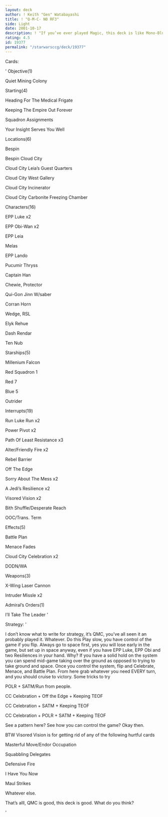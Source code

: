 ```yaml
---
layout: deck
author: ! Keith "Gen" Watabayashi
title: ! "Q-M-C- N0 RF3"
side: Light
date: 2001-10-17
description: ! "If you’ve ever played Magic, this deck is like Mono-Blue Control. If you haven’t, then this is just a good control deck."
rating: 4.5
id: 19377
permalink: "/starwarsccg/deck/19377"
---
```

Cards: 

' Objective(1) 

Quiet Mining Colony 


Starting(4) 

Heading For The Medical Frigate 

Keeping The Empire Out Forever 

Squadron Assignments 

Your Insight Serves You Well 


Locations(6) 

Bespin 

Bespin Cloud City 

Cloud City Leia&#8217;s Guest Quarters 

Cloud City West Gallery 

Cloud City Incinerator 

Cloud City Carbonite Freezing Chamber 


Characters(16) 

EPP Luke x2 

EPP Obi-Wan x2 

EPP Leia 

Melas

EPP Lando 

Pucumir Thryss

Captain Han 

Chewie, Protector 

Qui-Gon Jinn W/saber

Corran Horn 

Wedge, RSL 

Elyk Rehue 

Dash Rendar 

Ten Nub 


Starships(5) 

Millenium Falcon 

Red Squadron 1 

Red 7 

Blue 5 

Outrider 


Interrupts(19) 

Run Luke Run x2 

Power Pivot x2 

Path Of Least Resistance x3 

Alter/Friendly Fire x2 

Rebel Barrier

Off The Edge

Sorry About The Mess x2

A Jedi&#8217;s Resilience x2

Visored Vision x2

Bith Shuffle/Desperate Reach 

OOC/Trans. Term


Effects(5) 

Battle Plan 

Menace Fades 

Cloud City Celebration x2

DODN/WA


Weapons(3) 

X-Wing Laser Cannon 

Intruder Missle x2 


Admiral&#8217;s Orders(1) 

I&#8217;ll Take The Leader '

Strategy: '

I don’t know what to write for strategy, it’s QMC, you’ve all seen it an probably played it. Whatever. Do this Play slow, you have control of the game if you flip. Always go to space first, yes you will lose early in the game, but set up in space anyway, even if you have EPP Luke, EPP Obi and two Resiliences in your hand. Why? If you have a solid hold on the system you can spend mid-game taking over the ground as opposed to trying to take ground and space. Once you control the system, flip and Celebrate, Menace, and Battle Plan. From here grab whatever you need EVERY turn, and you should cruise to victory. Some tricks to try 

POLR + SATM/Run from people. 

CC Celebration + Off the Edge + Keeping TEOF

CC Celebration + SATM + Keeping TEOF

CC Celebration + POLR + SATM + Keeping TEOF


See a pattern here? See how you can control the game? Okay then.


BTW Visored Vision is for getting rid of any of the following hurtful cards

Masterful Move/Endor Occupation

Squabbling Delegates

Defensive Fire

I Have You Now

Maul Strikes

Whatever else.


That’s alll, QMC is good, this deck is good. What do you think?


'
